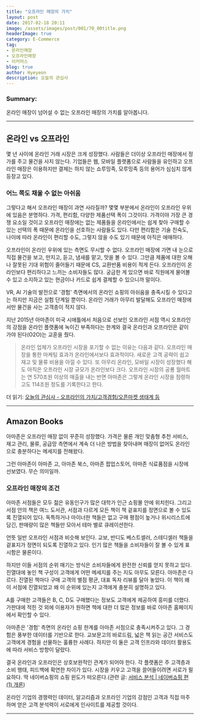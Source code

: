 ```yaml
---
title: "오프라인 매장의 가치"
layout: post
date: 2017-02-18 20:11
image: /assets/images/post/001/70_00title.png
headerImage: true
category: E-Commerce
tag:
- 온라인매장
- 오프라인매장
- 이커머스
blog: true
author: Hyeyeon
description: 오늘의 관심사
---
```


### Summary:

온라인 매장이 넘어설 수 없는 오프라인 매장의 가치를 알아봅니다.

---

## 온라인 vs 오프라인

몇 년 사이에 온라인 거래 시장은 크게 성장했다. 사람들은 더이상 오프라인 매장에서 정가를 주고 물건을 사지 않는다. 기업들은 웹, 모바일 플랫폼으로 사람들을 유인하고 오프라인 매장은 이용하지만 결제는 하지 않는 쇼루밍족, 모루밍족 등의 용어가 심심치 않게 등장고 있다.

### 어느 쪽도 채울 수 없는 아쉬움

그렇다고 해서 오프라인 매장이 과연 사라질까? 몇몇 부분에서 온라인이 오프라인 우위에 있음은 분명하다. 가격, 편리함, 다양한 제품선택 폭이 그것이다. 가격이야 가장 큰 경쟁 요소일 것이고 오프라인 매장에는 없는 제품들을 온라인에서는 쉽게 찾아 구매할 수 있는 선택의 폭 때문에 온라인을 선호하는 사람들도 있다. 다만 편리함은 기술 친숙도, 나이에 따라 온라인이 편리할 수도, 그렇지 않을 수도 있기 때문에 아직은 애매하다.

오프라인이 온라인 우위에 있는 측면도 무시할 수 없다. 오프라인 매장에 가면 내 눈으로 직접 물건을 보고, 만지고, 듣고, 냄새를 맡고, 맛을 볼 수 있다. 그만큼 제품에 대한 오해나 잘못된 기대 위험이 줄어들기 때문에 CS, 교환반품 비용이 적게 든다. 오프라인이 온라인보다 편리하다고 느끼는 소비자들도 많다. 궁금한 게 있으면 바로 직원에게 물어볼 수 있고 소지하고 있는 현금이나 카드로 쉽게 결제할 수 있으니까 말이다.

VR, AI 기술의 발전으로 '경험' 측면에서의 온라인 쇼핑의 아쉬움을 충족시킬 수 있다고는 하지만 지금은 실험 단계일 뿐이다. 온라인 거래가 아무리 발달해도 오프라인 매장에서만 물건을 사는 고객층이 적지 않다.

지난 2015년 아마존이 미국 시애틀에서 처음으로 선보인 오프라인 서점 역시 오프라인의 강점을 온라인 플랫폼에 녹이긴 부족하다는 한계와 결국 온라인과 오프라인은 같이 가야 된다(O2O)는 교훈을 줬다.

> 온라인 업체가 오프라인 시장을 포기할 수 없는 이유는 다음과 같다. 오프라인 매장을 통한 마케팅 효과가 온라인에서보다 효과적이다. 새로운 고객 공략이 쉽고 재고 및 물류 비용을 아낄 수 있다. 또 아무리 온라인, 모바일 시장이 성장했다 해도 아직은 오프라인 시장 규모가 온라인보다 크다. 오프라인 시장의 공룡 월마트는 연 570조원 이상의 매출을 내는 반면 아마존은 그렇게 온라인 시장을 점령하고도 114조원 정도를 기록한다고 한다.

더 읽기: [오늘의 관심사 - 오프라인의 가치/고객경험/오픈마켓 생태계 등](https://imyeonn.github.io/e-commerce/68/)

---

## Amazon Books

아마존은 오프라인 매장 없이 꾸준히 성장했다. 가격은 물론 개인 맞춤형 추천 서비스, 재고 관리, 물류, 공급망 측면에서 계속 더 나은 방법을 찾아내며 매장이 없어도 온라인으로 충분하다는 메세지를 전해왔다.

그런 아마존이 아마존 고, 아마존 북스, 아마존 팝업스토어, 아마존 식료품점을 시장에 선보였다. 무슨 의미일까.

### 오프라인 매장의 조건

아마존 서점들은 모두 젊은 유동인구가 많은 대학가 인근 쇼핑몰 안에 위치힌다. 그리고 서점 안의 책은 여느 도서관, 서점과 다르게 모든 책이 책 겉표지를 정면으로 볼 수 있도록 진열되어 있다. 독특하거나 마이너한 책들은 없고 구매 평점이 높거나 위시리스트에 담긴, 판매량이 많은 책들만 모아서 테마 별로 큐레이션한다.

언뜻 일반 오프라인 서점과 비슷해 보인다. 교보, 반디도 베스트셀러, 스테디셀러 책들을 겉표지가 정면이 되도록 진열하고 있다. 인기 많은 책들을 소비자들이 잘 볼 수 있게 표시함은 물론이다.

하지만 이들 서점의 순위 매기는 방식은 소비자들에게 완전한 신뢰를 얻지 못하고 있다. 진열대에 놓인 책 구성이 고객에게 어떤 메세지를 주는 지도 아무도 모른다. 아마존은 다르다. 진열된 책마다 구매 고객의 별점 평균, 대표 독자 리뷰를 달아 놓았다. 이 책이 왜 이 서점에 진열되었고 왜 이 순위에 있는지 고객에게 충분히 설명하고 있다.

A를 구매한 고객들은 B, C, D도 구매했다는 정보도 고객에게 제공하여 흥미를 더했다. 가판대에 적힌 것 외에 이용자가 원하면 책에 대한 더 많은 정보를 바로 아마존 홈페이지에서 확인할 수 있다.

아마존은 '경험' 측면의 온라인 쇼핑 한계를 아마존 서점으로 충족시켜주고 있다. 그 경험은 풍부한 데이터를 기반으로 한다. 교보문고의 바로드림, 넓은 책 읽는 공간 서비스도 고객에게 경험을 선물하는 훌륭한 사례다. 하지만 이 둘은 고객 인프라와 데이터 활용도에 따라 서비스 방향이 달랐다.

결국 온라인과 오프라인은 상호보완적인 관계가 되어야 한다. 각 플랫폼은 주 고객층과 소비 행태, 피드백에 확연한 차이가 있다. 시장을 키우고 고객을 끌어들이려면 서로가 필요하다. 딱 네이버쇼핑의 쇼핑 윈도가 떠오른다.(관련 글: [서비스 분석 | 네이버쇼핑 편 (1) 개론](https://imyeonn.github.io/e-commerce/54/))

온라인 기업의 경쟁력인 데이터, 알고리즘과 오프라인 기업의 강점인 고객과 직접 마주하며 얻은 고객 분석력이 서로에게 인사이트를 제공할 것이다.

---

